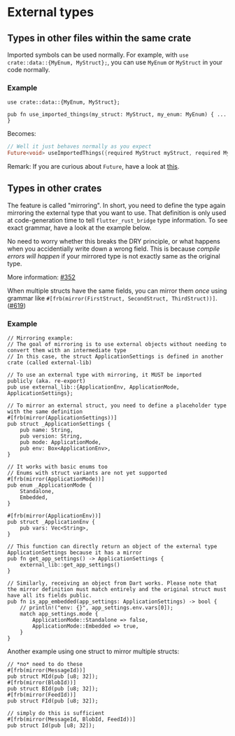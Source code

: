 # External types

## Types in other files within the same crate

Imported symbols can be used normally. For example, with `use crate::data::{MyEnum, MyStruct};`, you can use `MyEnum` or `MyStruct` in your code normally.

### Example

```rust,noplayground
use crate::data::{MyEnum, MyStruct};

pub fn use_imported_things(my_struct: MyStruct, my_enum: MyEnum) { ... }
```

Becomes:

```Dart
// Well it just behaves normally as you expect
Future<void> useImportedThings({required MyStruct myStruct, required MyEnum myEnum});
```

Remark: If you are curious about `Future`, have a look at [this](async_dart.md).

## Types in other crates

The feature is called "mirroring". In short, you need to define the type again mirroring the external type that you want to use. That definition is only used at code-generation time to tell `flutter_rust_bridge` type information. To see exact grammar, have a look at the example below.

No need to worry whether this breaks the DRY principle, or what happens when you accidentially write down a wrong field. This is because *compile errors will happen* if your mirrored type is not exactly same as the original type.

More information: [#352](https://github.com/fzyzcjy/flutter_rust_bridge/pull/352)

When multiple structs have the same fields, you can mirror them *once* using grammar like `#[frb(mirror(FirstStruct, SecondStruct, ThirdStruct))]`. ([#619](https://github.com/fzyzcjy/flutter_rust_bridge/pull/619))

### Example

```rust,noplayground
// Mirroring example:
// The goal of mirroring is to use external objects without needing to convert them with an intermediate type
// In this case, the struct ApplicationSettings is defined in another crate (called external-lib)

// To use an external type with mirroring, it MUST be imported publicly (aka. re-export)
pub use external_lib::{ApplicationEnv, ApplicationMode, ApplicationSettings};

// To mirror an external struct, you need to define a placeholder type with the same definition
#[frb(mirror(ApplicationSettings))]
pub struct _ApplicationSettings {
    pub name: String,
    pub version: String,
    pub mode: ApplicationMode,
    pub env: Box<ApplicationEnv>,
}

// It works with basic enums too
// Enums with struct variants are not yet supported
#[frb(mirror(ApplicationMode))]
pub enum _ApplicationMode {
    Standalone,
    Embedded,
}

#[frb(mirror(ApplicationEnv))]
pub struct _ApplicationEnv {
    pub vars: Vec<String>,
}

// This function can directly return an object of the external type ApplicationSettings because it has a mirror
pub fn get_app_settings() -> ApplicationSettings {
    external_lib::get_app_settings()
}

// Similarly, receiving an object from Dart works. Please note that the mirror definition must match entirely and the original struct must have all its fields public.
pub fn is_app_embedded(app_settings: ApplicationSettings) -> bool {
    // println!("env: {}", app_settings.env.vars[0]);
    match app_settings.mode {
        ApplicationMode::Standalone => false,
        ApplicationMode::Embedded => true,
    }
}
```

Another example using one struct to mirror multiple structs:


```rust,noplayground
// *no* need to do these
#[frb(mirror(MessageId))]
pub struct MId(pub [u8; 32]);
#[frb(mirror(BlobId))]
pub struct BId(pub [u8; 32]);
#[frb(mirror(FeedId))]
pub struct FId(pub [u8; 32]);

// simply do this is sufficient
#[frb(mirror(MessageId, BlobId, FeedId))]
pub struct Id(pub [u8; 32]);
```
